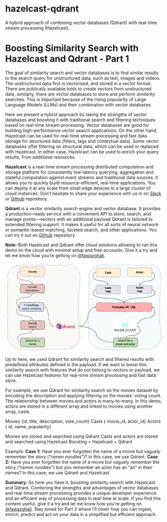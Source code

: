 # hazelcast-qdrant
A hybrid approach of combining vector databases (Qdrant) with real-time stream processing (Hazelcast). 

# Boosting Similarity Search with Hazelcast and Qdrant - Part 1

The goal of similarity search and vector databases is to find similar results to the search query for unstructured data, such as text, images and videos. The unstructured data first is vectorised, and stored in a vector format. There are publically available tools to create vectors from unstructured data, similarly, there are vector databases to store and perform similarity searches. This is important because of the rising popularity of Large Language Models (LLMs) and their combination with vector databases.

Here we present a hybrid approach by taking the strengths of vector databases and boosting it with traditional search and filtering techniques based on real-time stream processing. Vector databases are good for building high-performance vector search applications. On the other hand, Hazelcast can be used for real-time stream processing and fast data storage for structured data (filters, tags and contextual data). Some vector databases offer filtering on structural data, which can be used or replaced with Hazelcast. In either case, Hazelcast can be used to enrich your query results, from additional resources.

<b>Hazelcast</b> is a real-time stream processing distributed computation and storage platform for consistently low-latency querying, aggregation and stateful computation against event streams and traditional data sources. It allows you to quickly build resource-efficient, real-time applications. You can deploy it at any scale from small edge devices to a large cluster of cloud instances. Don’t hesitate to share your experience with us in on <a href="https://slack.hazelcast.com/">Slack</a> or <a href="https://github.com/hazelcast">Github</a> repository. 

<b>Qdrant</b> is a vector similarity search engine and vector database. It provides a production-ready service with a convenient API to store, search, and manage points—vectors with an additional payload Qdrant is tailored to extended filtering support. It makes it useful for all sorts of neural network or semantic-based matching, faceted search, and other applications. You can try it out on <a href="https://github.com/qdrant/qdrant">Github</a> repository. 

<b>Note:</b> Both Hazelcast and Qdrant offer cloud solutions allowing to run this demo on the cloud with minimal setup and free accounts. Give it a try and let me know how you’re getting on <a href="https://www.linkedin.com/in/fawazghali/">@fawazghali</a>.

<img src="HZ_VDB.jpg"/>

Up to here, we used Qdrant for similarity search and filtered results with predefined attributes defined in the payload. If we want to boost this similarity search with features that do not belong to vectors or payload, we can use Hazelcast features for real-time stream processing and fast data store.  

For example, we use Qdrant for similarity search on the movies dataset by encoding the description and applying filtering on the movies' voting count. The relationship between movies and actors is many-to-many. In this demo, actors are stored in a different array and linked to movies using another array, casts.

Movies {id, title, description, vote_count}
Casts { movie_id, actor_id}
Actors { id, name, popularity}

Movies are stored and searched using Qdrant
Casts and actors are stored and searched using Hazelcast
Boosting = Hazelcast + Qdrant

Example:
<b>Case 1:</b> Have you ever forgotten the name of a movie but vaguely remember the story (“ramen noodles”)? In this case, we use Qdrant.
<b>Case 2:</b> Have you ever forgotten the name of a movie but vaguely remember the story (“ramen noodles”) but you remember an actor has an “an” in their names? In this case, we use Qdrant and Hazelcast.

<b>Summary:</b>
So here you have it, boosting similarity search with Hazelcast and Qdrant. Combining the strengths and advantages of vector databases and real-time stream processing provides a unique developer experience and an efficient way of processing data in real-time at scale. If you find this content useful, give it a try and let me know how you’re getting on <a href="https://www.linkedin.com/in/fawazghali/">@fawazghali</a>. Stay tuned for Part 2 where I’ll cover how you can ingest, enrich, predict and act on your data in a simplified but efficient approach.
